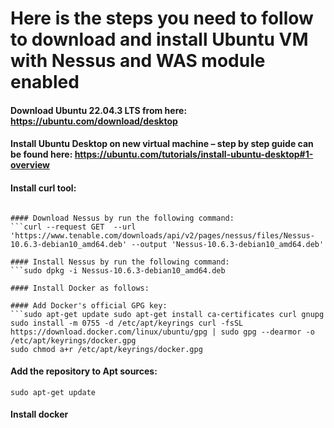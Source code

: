 # Here is the steps you need to follow to download and install Ubuntu VM with Nessus and WAS module enabled

#### Download Ubuntu 22.04.3 LTS from here: https://ubuntu.com/download/desktop

#### Install Ubuntu Desktop on new virtual machine – step by step guide can be found here: https://ubuntu.com/tutorials/install-ubuntu-desktop#1-overview

#### Install curl tool: 
```sudo snap install curl

#### Download Nessus by run the following command: 
```curl --request GET  --url 'https://www.tenable.com/downloads/api/v2/pages/nessus/files/Nessus-10.6.3-debian10_amd64.deb' --output 'Nessus-10.6.3-debian10_amd64.deb'

#### Install Nessus by run the following command: 
```sudo dpkg -i Nessus-10.6.3-debian10_amd64.deb

#### Install Docker as follows: 

#### Add Docker's official GPG key: 
```sudo apt-get update sudo apt-get install ca-certificates curl gnupg 
sudo install -m 0755 -d /etc/apt/keyrings curl -fsSL https://download.docker.com/linux/ubuntu/gpg | sudo gpg --dearmor -o /etc/apt/keyrings/docker.gpg 
sudo chmod a+r /etc/apt/keyrings/docker.gpg
``` 

#### Add the repository to Apt sources: 
```echo "deb [arch=$(dpkg --print-architecture) signed-by=/etc/apt/keyrings/docker.gpg] https://download.docker.com/linux/ubuntu $(. /etc/os-release && echo "$VERSION_CODENAME") stable" | sudo tee /etc/apt/sources.list.d/docker.list > /dev/null 
sudo apt-get update
``` 

#### Install docker 
```sudo apt-get install docker-ce docker-ce-cli containerd.io docker-buildx-plugin docker-compose-plugin
